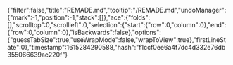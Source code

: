 {"filter":false,"title":"REMADE.md","tooltip":"/REMADE.md","undoManager":{"mark":-1,"position":-1,"stack":[]},"ace":{"folds":[],"scrolltop":0,"scrollleft":0,"selection":{"start":{"row":0,"column":0},"end":{"row":0,"column":0},"isBackwards":false},"options":{"guessTabSize":true,"useWrapMode":false,"wrapToView":true},"firstLineState":0},"timestamp":1615284290588,"hash":"f1ccf0ee6a4f7dc4d332e76db355066639ac220f"}